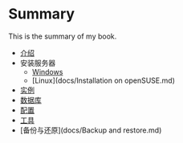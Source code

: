 # Summary

This is the summary of my book.

* [介绍](docs/Introduction.md)
* 安装服务器
    * [Windows](docs/Installation.md)
    * [Linux](docs/Installation on openSUSE.md)
* [实例](docs/Instance.md)
* [数据库](docs/Database.md)
* [配置](docs/Configuration.md)
* [工具](docs/Tools.md)
* [备份与还原](docs/Backup and restore.md)
